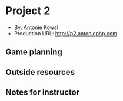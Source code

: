 # Project 2
+ By: Antonie Kowal
+ Production URL: <http://p2.antoniephp.com>

## Game planning

## Outside resources

## Notes for instructor